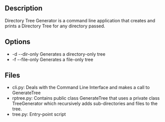 ## Description ##
Directory Tree Generator is a command line application that creates and prints a Directory Tree for any directory passed.

## Options ##
* -d --dir-only Generates a directory-only tree
* -f --file-only Generates a file-only tree

## Files ##
* cli.py: Deals with the Command Line Interface and makes a call to GenerateTree
* rptree.py: Contains public class GenerateTree that uses a private class TreeGenerator which recursively adds sub-directories and files to the tree.
* tree.py: Entry-point script

